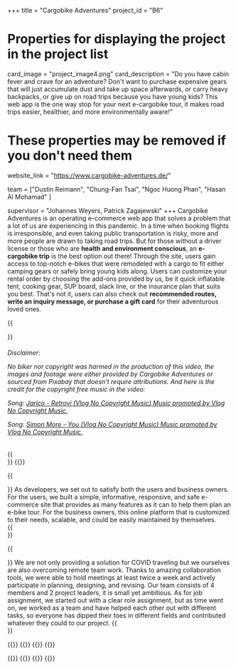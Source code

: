 +++
title = "Cargobike Adventures"
project_id = "B6"

# Properties for displaying the project in the project list
card_image = "project_image4.png"
card_description = "Do you have cabin fever and crave for an adventure? Don't want to purchase expensive gears that will just accumulate dust and take up space afterwards, or carry heavy backpacks, or give up on road trips because you have young kids? This web app is the one way stop for your next e-cargobike tour, it makes road trips easier, healthier, and more environmentally aware!"

# These properties may be removed if you don't need them

website_link = "https://www.cargobike-adventures.de/"

team = ["Dustin Reimann",
"Chung-Fan Tsai",
"Ngoc Huong Phan",
"Hasan Al Mohamad"
]

supervisor = "Johannes Weyers, Patrick Zagajewski"
+++
Cargobike Adventures is an operating e-commerce web app that solves a problem that a lot of us are experiencing in this pandemic. In a time when booking flights is irresponsible, and even taking public transportation is risky, more and more people are drawn to taking road trips. But for those without a driver license or those who are **health and environment conscious**, an **e-cargobike trip** is the best option out there! Through the site, users gain access to top-notch e-bikes that were remodeled with a cargo to fit either camping gears or safely bring young kids along. Users can customize your rental order by choosing the add-ons provided by us, be it quick inflatable tent, cooking gear, SUP board, slack line, or the insurance plan that suits you best. That's not it, users can also check out **recommended routes, write an inquiry message, or purchase a gift card** for their adventurous loved ones.


{{<section title="Promo Video">}}
<h6>
Disclaimer:

No biker nor copyright was harmed in the production of this video, the images and footage were either provided by Cargobike Adventures or sourced from Pixabay that doesn't require attributions. And here is the credit for the copyright free music in the video:

Song: [Jarico - Retrovi (Vlog No Copyright Music) 
Music promoted by Vlog No Copyright Music.](https://youtu.be/2w9P1yvAkBw)

Song: [Simon More - You (Vlog No Copyright Music)
Music promoted by Vlog No Copyright Music.](https://youtu.be/lMJCoZoVpHY)
</h6>
{{</section>}}
{{<mediathek id="6272636b176e07ac1773ef7a2bf3f690">}}

{{<section title="Our Goals">}}
As developers, we set out to satisfy both the users and business owners. For the users, we built a simple, informative, responsive, and safe e-commerce site that provides as many features as it can to help them plan an e-bike tour. For the business owners, this online platform that is customized to their needs, scalable, and could be easily maintained by themselves.  
{{</section>}}


{{<section title="The Team">}}
We are not only providing a solution for COVID traveling but we ourselves are also overcoming remote team work. Thanks to amazing collaboration tools, we were able to hold meetings at least twice a week and actively participate in planning, designing, and revising. Our team consists of 4 members and 2 project leaders, it is small yet ambitious. As for job assignment, we started out with a clear role assignment, but as time went on, we worked as a team and have helped each other out with different tasks, so everyone has dipped their toes in different fields and contributed whatever they could to our project. 
{{</section >}}

{{<gallery>}}
{{<team-member image="portrait_johannes.jpg" name="Johannes Weyers">}}
{{<team-member image="portrait_patrick.jpg" name="Patrick Zagajewski">}}
{{<team-member image="portrait_fan.png" name="Chung-Fan Tsai">}}

{{<team-member image="portrait_hasan.jpg" name="Hasan Al Mohamad">}}
{{<team-member image="portrait_huong.jpg" name="Ngoc Huong Phan">}}
{{<team-member image="portrait_dustin.jpg" name="Dustin Reimann">}}
{{</gallery>}}
